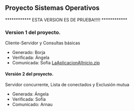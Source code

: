 ## Proyecto Sistemas Operativos

************ ESTA VERSION ES DE PRUEBA!!!!! ************

### Version 1 del proyecto.

Cliente-Servidor y Consultas básicas
- Generado: Borja
- Verificada: Ángela
- Comunicada: Sofía
[LaAplicacionAlInicio.zip](https://drive.google.com/file/d/1CGzKUEpYcVsDYQSZ07Y_-aM7VfKHawRY/view "LaAplicacionAlInicio.zip")

#### Versión 2 del proyecto.

Servidor concurrente, Lista de conectados y Exclusión mutua
- Generada: Ángela
- Verificada: Sofía
- Comunicado: Arnau
